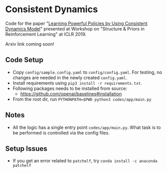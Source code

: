 # Consistent Dynamics

Code for the paper "[Learning Powerful Policies by Using Consistent Dynamics Model](http://spirl.info/2019/camera-ready/spirl_camera-ready_15.pdf)" presented at Workshop on "Structure & Priors in Reinforcement Learning" at ICLR 2019. 

Arxiv link coming soon!

## Code Setup

* Copy `config/sample.config.yaml` to `config/config.yaml`. For testing, no changes are needed in the newly created `config.yaml`.
* Install requirements using `pip3 install -r requirements.txt`.
* Following packages needs to be installed from source:
    * https://github.com/openai/baselines#installation
* From the root dir, run `PYTHONPATH=$PWD python3 codes/app/main.py`

## Notes

* All the logic has a single entry point `codes/app/main.py`. What task is to be performed is controlled via the config files.

## Setup Issues

* If you get an error related to `patchelf`, try `conda install -c anaconda patchelf`
